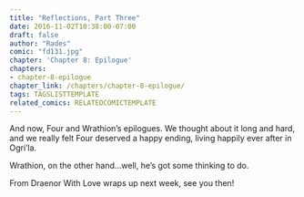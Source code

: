 ```yaml
---
title: "Reflections, Part Three"
date: 2016-11-02T10:38:00-07:00
draft: false
author: "Rades"
comic: "fd131.jpg"
chapter: 'Chapter 8: Epilogue'
chapters:
- chapter-8-epilogue
chapter_link: /chapters/chapter-8-epilogue/
tags: TAGSLISTTEMPLATE
related_comics: RELATEDCOMICTEMPLATE
---
```


And now, Four and Wrathion’s epilogues. We thought about it long and hard, and we really felt Four deserved a happy ending, living happily ever after in Ogri’la.


Wrathion, on the other hand…well, he’s got some thinking to do.


From Draenor With Love wraps up next week, see you then!

